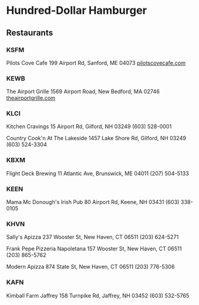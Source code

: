 # Hundred-Dollar Hamburger

## Restaurants

### KSFM
Pilots Cove Cafe
199 Airport Rd, Sanford, ME 04073
[pilotscovecafe.com](pilotscovecafe.com)

### KEWB
The Airport Grille
1569 Airport Road, New Bedford, MA 02746
[theairportgrille.com](theairportgrille.com)

### KLCI
Kitchen Cravings
15 Airport Rd, Gilford, NH 03249
(603) 528-0001

Country Cook'n At The Lakeside
1457 Lake Shore Rd, Gilford, NH 03249
(603) 524-3304

### KBXM
Flight Deck Brewing
11 Atlantic Ave, Brunswick, ME 04011
(207) 504-5133

### KEEN
Mama Mc Donough's Irish Pub
80 Airport Rd, Keene, NH 03431
(603) 338-0105

### KHVN
Sally's Apizza
237 Wooster St, New Haven, CT 06511
(203) 624-5271

Frank Pepe Pizzeria Napoletana
157 Wooster St, New Haven, CT 06511
(203) 865-5762

Modern Apizza
874 State St, New Haven, CT 06511
(203) 776-5306

### KAFN
Kimball Farm Jaffrey
158 Turnpike Rd, Jaffrey, NH 03452
(603) 532-5765
